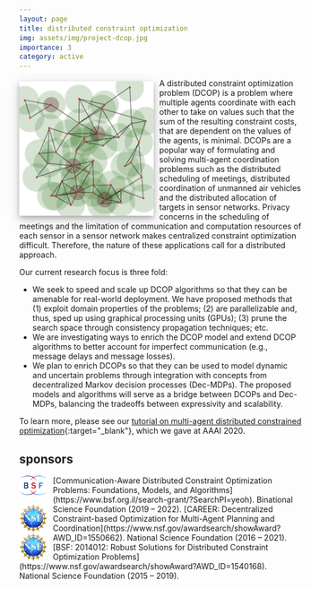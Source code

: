 ```yaml
---
layout: page
title: distributed constraint optimization
img: assets/img/project-dcop.jpg
importance: 3
category: active
---
```

<img style="float: left; margin: 5px 10px 5px 0px; width: 240px; box-shadow: 0 4px 8px 0 rgba(0, 0, 0, 0.2), 0 6px 20px 0 rgba(0, 0, 0, 0.19);" src="/assets/img/project-dcop.jpg">
A distributed constraint optimization problem (DCOP) is a problem where multiple agents coordinate with each other to take on values such that the sum of the resulting constraint costs, that are dependent on the values of the agents, is minimal. DCOPs are a popular way of formulating and solving multi-agent coordination problems such as the distributed scheduling of meetings, distributed coordination of unmanned air vehicles and the distributed allocation of targets in sensor networks. Privacy concerns in the scheduling of meetings and the limitation of communication and computation resources of each sensor in a sensor network makes centralized constraint optimization difficult. Therefore, the nature of these applications call for a distributed approach.

Our current research focus is three fold:
- We seek to speed and scale up DCOP algorithms so that they can be amenable for real-world deployment. We have proposed methods that (1) exploit domain properties of the problems; (2) are parallelizable and, thus, sped up using graphical processing units (GPUs); (3) prune the search space through consistency propagation techniques; etc.
- We are investigating ways to enrich the DCOP model and extend DCOP algorithms to better account for imperfect communication (e.g., message delays and message losses).
- We plan to enrich DCOPs so that they can be used to model dynamic and uncertain problems through integration with concepts from decentralized Markov decision processes (Dec-MDPs). The proposed models and algorithms will serve as a bridge between DCOPs and Dec-MDPs, balancing the tradeoffs between expressivity and scalability.

To learn more, please see our [tutorial on multi-agent distributed constrained optimization](/assets/pdf/tutorial-aaai20-dcop.pdf){:target="_blank"}, which we gave at AAAI 2020.

<h2>sponsors</h2>

<p></p>

<img style="float: left; margin: 0px 10px 0px 0px;" src="/assets/img/bsf.png" width="50px">
[Communication-Aware Distributed Constraint Optimization Problems: Foundations, Models, and Algorithms](https://www.bsf.org.il/search-grant/?SearchPI=yeoh).
Binational Science Foundation (2019 – 2022).

<img style="float: left; margin: 0px 10px 0px 0px;" src="/assets/img/nsf.png" width="50px">
[CAREER: Decentralized Constraint-based Optimization for Multi-Agent Planning and Coordination](https://www.nsf.gov/awardsearch/showAward?AWD_ID=1550662).
National Science Foundation (2016 – 2021).

<img style="float: left; margin: 0px 10px 0px 0px;" src="/assets/img/nsf.png" width="50px">
[BSF: 2014012: Robust Solutions for Distributed Constraint Optimization Problems](https://www.nsf.gov/awardsearch/showAward?AWD_ID=1540168).<br/>
National Science Foundation (2015 – 2019).
